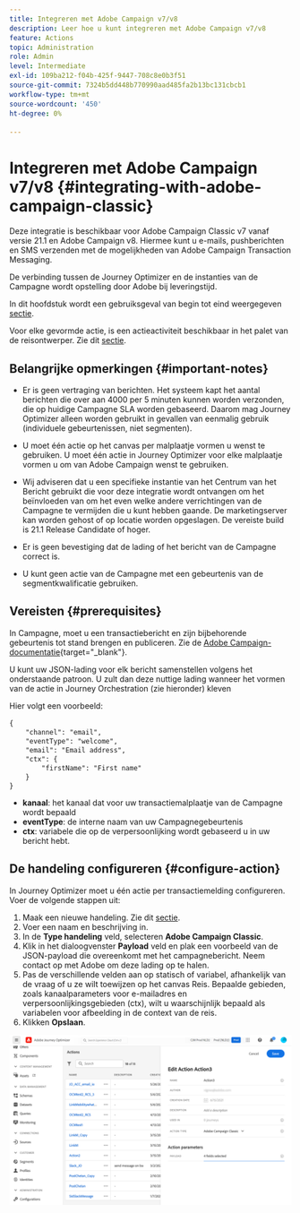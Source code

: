 ```yaml
---
title: Integreren met Adobe Campaign v7/v8
description: Leer hoe u kunt integreren met Adobe Campaign v7/v8
feature: Actions
topic: Administration
role: Admin
level: Intermediate
exl-id: 109ba212-f04b-425f-9447-708c8e0b3f51
source-git-commit: 7324b5dd448b770990aad485fa2b13bc131cbcb1
workflow-type: tm+mt
source-wordcount: '450'
ht-degree: 0%

---
```


# Integreren met Adobe Campaign v7/v8 {#integrating-with-adobe-campaign-classic}

Deze integratie is beschikbaar voor Adobe Campaign Classic v7 vanaf versie 21.1 en Adobe Campaign v8. Hiermee kunt u e-mails, pushberichten en SMS verzenden met de mogelijkheden van Adobe Campaign Transaction Messaging.

De verbinding tussen de Journey Optimizer en de instanties van de Campagne wordt opstelling door Adobe bij leveringstijd.

In dit hoofdstuk wordt een gebruiksgeval van begin tot eind weergegeven [sectie](../building-journeys/campaign-classic-use-case.md).

Voor elke gevormde actie, is een actieactiviteit beschikbaar in het palet van de reisontwerper. Zie dit [sectie](../building-journeys/using-adobe-campaign-classic.md).

## Belangrijke opmerkingen {#important-notes}

* Er is geen vertraging van berichten. Het systeem kapt het aantal berichten die over aan 4000 per 5 minuten kunnen worden verzonden, die op huidige Campagne SLA worden gebaseerd. Daarom mag Journey Optimizer alleen worden gebruikt in gevallen van eenmalig gebruik (individuele gebeurtenissen, niet segmenten).

* U moet één actie op het canvas per malplaatje vormen u wenst te gebruiken. U moet één actie in Journey Optimizer voor elke malplaatje vormen u om van Adobe Campaign wenst te gebruiken.

* Wij adviseren dat u een specifieke instantie van het Centrum van het Bericht gebruikt die voor deze integratie wordt ontvangen om het beïnvloeden van om het even welke andere verrichtingen van de Campagne te vermijden die u kunt hebben gaande. De marketingserver kan worden gehost of op locatie worden opgeslagen. De vereiste build is 21.1 Release Candidate of hoger.

* Er is geen bevestiging dat de lading of het bericht van de Campagne correct is.

* U kunt geen actie van de Campagne met een gebeurtenis van de segmentkwalificatie gebruiken.

## Vereisten {#prerequisites}

In Campagne, moet u een transactiebericht en zijn bijbehorende gebeurtenis tot stand brengen en publiceren. Zie de [Adobe Campaign-documentatie](https://experienceleague.adobe.com/docs/campaign-classic/using/transactional-messaging/introduction/about-transactional-messaging.html#transactional-messaging){target=&quot;_blank&quot;}.

U kunt uw JSON-lading voor elk bericht samenstellen volgens het onderstaande patroon. U zult dan deze nuttige lading wanneer het vormen van de actie in Journey Orchestration (zie hieronder) kleven

Hier volgt een voorbeeld:

```
{
    "channel": "email",
    "eventType": "welcome",
    "email": "Email address",
    "ctx": {
        "firstName": "First name"
    }
}
```

* **kanaal**: het kanaal dat voor uw transactiemalplaatje van de Campagne wordt bepaald
* **eventType**: de interne naam van uw Campagnegebeurtenis
* **ctx**: variabele die op de verpersoonlijking wordt gebaseerd u in uw bericht hebt.

## De handeling configureren {#configure-action}

In Journey Optimizer moet u één actie per transactiemelding configureren. Voer de volgende stappen uit:

1. Maak een nieuwe handeling. Zie dit [sectie](../action/action.md).
1. Voer een naam en beschrijving in.
1. In de **Type handeling** veld, selecteren **Adobe Campaign Classic**.
1. Klik in het dialoogvenster **Payload** veld en plak een voorbeeld van de JSON-payload die overeenkomt met het campagnebericht. Neem contact op met Adobe om deze lading op te halen.
1. Pas de verschillende velden aan op statisch of variabel, afhankelijk van de vraag of u ze wilt toewijzen op het canvas Reis. Bepaalde gebieden, zoals kanaalparameters voor e-mailadres en verpersoonlijkingsgebieden (ctx), wilt u waarschijnlijk bepaald als variabelen voor afbeelding in de context van de reis.
1. Klikken **Opslaan**.

![](../assets/accintegration1.png)
